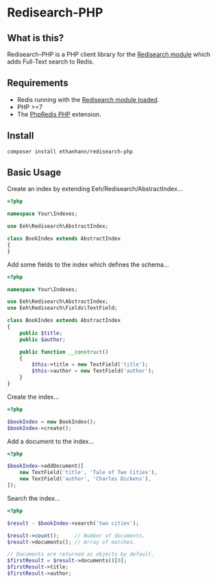 # Redisearch-PHP

## What is this?

Redisearch-PHP is a PHP client library for the [Redisearch module](http://redisearch.io/) which adds Full-Text search to Redis.

## Requirements

* Redis running with the [Redisearch module loaded](http://redisearch.io/Quick_Start/).
* PHP >=7
* The [PhpRedis PHP](https://github.com/phpredis/phpredis) extension.

## Install

```
composer install ethanhann/redisearch-php
```

## Basic Usage

Create an index by extending Eeh/Redisearch/AbstractIndex...

```php
<?php

namespace Your\Indexes;

use Eeh\Redisearch\AbstractIndex;

class BookIndex extends AbstractIndex
{
}
```

Add some fields to the index which defines the schema...

```php
<?php

namespace Your\Indexes;

use Eeh\Redisearch\AbstractIndex;
use Eeh\Redisearch\Fields\TextField;

class BookIndex extends AbstractIndex
{
    public $title;
    public $author;

    public function __construct()
    {
        $this->title = new TextField('title');
        $this->author = new TextField('author');
    }
}
```

Create the index...

```php
<?php

$bookIndex = new BookIndex();
$bookIndex->create();
```

Add a document to the index...

```php
<?php

$bookIndex->addDocument([
    new TextField('title', 'Tale of Two Cities'),
    new TextField('author', 'Charles Dickens'),
]);
```

Search the index...

```php
<?php

$result - $bookIndex->search('two cities');

$result->count();     // Number of documents.
$result->documents(); // Array of matches.

// Documents are returned as objects by default.
$firstResult = $result->documents()[0];
$firstResult->title;
$firstResult->author;
```